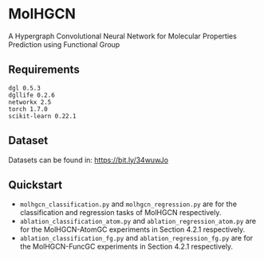 # MolHGCN
A Hypergraph Convolutional Neural Network for Molecular Properties Prediction using Functional Group

## Requirements
```
dgl 0.5.3
dgllife 0.2.6
networkx 2.5
torch 1.7.0
scikit-learn 0.22.1

```

## Dataset
Datasets can be found in: https://bit.ly/34wuwJo

## Quickstart
- `molhgcn_classification.py` and `molhgcn_regression.py` are for the classification and regression tasks of MolHGCN respectively.
- `ablation_classification_atom.py` and `ablation_regression_atom.py` are for the MolHGCN-AtomGC experiments in Section 4.2.1 respectively. 
- `ablation_classification_fg.py` and `ablation_regression_fg.py` are for the MolHGCN-FuncGC experiments in Section 4.2.1 respectively. 



